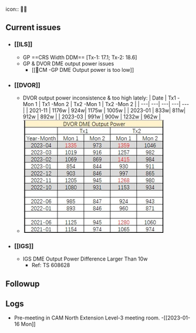 icon:: 👨‍⚕️

## Current issues
- ### [[ILS]]
	- GP ==CRS Width DDM== [Tx-1: 17.1; Tx-2: 18.6]
	- GP & DVOR DME output power issues
		- [[🐞CM -GP DME Output power is too low]]
- ### [[DVOR]]
	- DVOR output power inconsistence & too high lately:
	  | Date | Tx1 -Mon 1 | Tx1 -Mon 2 | Tx2 -Mon 1 | Tx2 -Mon 2 |
	  | ---| ---| ---| ---| --- |
	  | 2021-11 | 1176w | 924w| 1175w | 1005w |
	  | 2023-01 | 833w| 811w| 912w | 892w |
	  | 2023-03 | 991w | 900w | 1232w | 962w |
	- ![image.png](../assets/image_1684134729736_0.png)
- ### [[IGS]]
	- IGS DME Output Power Difference Larger Than 10w
		- Ref: TS 608628
## Followup
## Logs
- Pre-meeting in CAM North Extension Level-3 meeting room. -[[2023-01-16 Mon]]